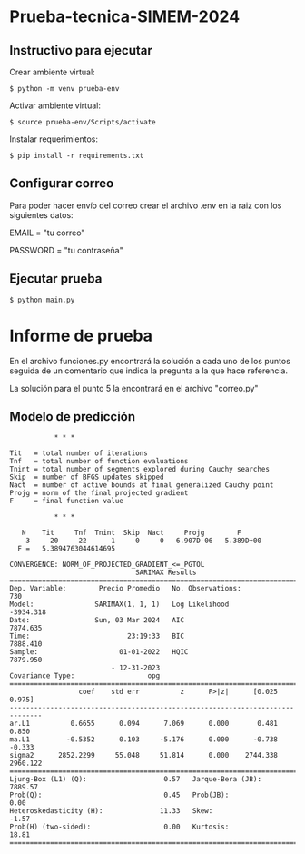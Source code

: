 # Prueba-tecnica-SIMEM-2024

Instructivo para ejecutar
---------------------

Crear ambiente virtual:

```
$ python -m venv prueba-env
```

Activar ambiente virtual:
```
$ source prueba-env/Scripts/activate
```

Instalar requerimientos:
```
$ pip install -r requirements.txt
```

Configurar correo
---------------------
Para poder hacer envío del correo crear el archivo .env en la raiz con los siguientes datos:

EMAIL = "tu correo"

PASSWORD = "tu contraseña"

Ejecutar prueba
---------------------
```
$ python main.py
```
# Informe de prueba
En el archivo funciones.py encontrará la solución a cada uno de los puntos seguida de un comentario que indica la pregunta a la que hace referencia.

La solución para el punto 5 la encontrará en el archivo "correo.py"

Modelo de predicción
---------------------
```
           * * *

Tit   = total number of iterations
Tnf   = total number of function evaluations
Tnint = total number of segments explored during Cauchy searches
Skip  = number of BFGS updates skipped
Nact  = number of active bounds at final generalized Cauchy point
Projg = norm of the final projected gradient
F     = final function value

           * * *

   N    Tit     Tnf  Tnint  Skip  Nact     Projg        F
    3     20     22      1     0     0   6.907D-06   5.389D+00
  F =   5.3894763044614695

CONVERGENCE: NORM_OF_PROJECTED_GRADIENT_<=_PGTOL
                               SARIMAX Results
==============================================================================
Dep. Variable:        Precio Promedio   No. Observations:                  730
Model:               SARIMAX(1, 1, 1)   Log Likelihood               -3934.318
Date:                Sun, 03 Mar 2024   AIC                           7874.635
Time:                        23:19:33   BIC                           7888.410
Sample:                    01-01-2022   HQIC                          7879.950
                         - 12-31-2023
Covariance Type:                  opg
==============================================================================
                 coef    std err          z      P>|z|      [0.025      0.975]
------------------------------------------------------------------------------
ar.L1          0.6655      0.094      7.069      0.000       0.481       0.850
ma.L1         -0.5352      0.103     -5.176      0.000      -0.738      -0.333
sigma2      2852.2299     55.048     51.814      0.000    2744.338    2960.122
===================================================================================
Ljung-Box (L1) (Q):                   0.57   Jarque-Bera (JB):              7889.57
Prob(Q):                              0.45   Prob(JB):                         0.00
Heteroskedasticity (H):              11.33   Skew:                            -1.57
Prob(H) (two-sided):                  0.00   Kurtosis:                        18.81
===================================================================================
```